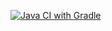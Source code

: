 [![Java CI with Gradle](https://github.com/Slaywerz/aqa-6.1/actions/workflows/gradle.yml/badge.svg?branch=master)](https://github.com/Slaywerz/aqa-6.1/actions/workflows/gradle.yml)
